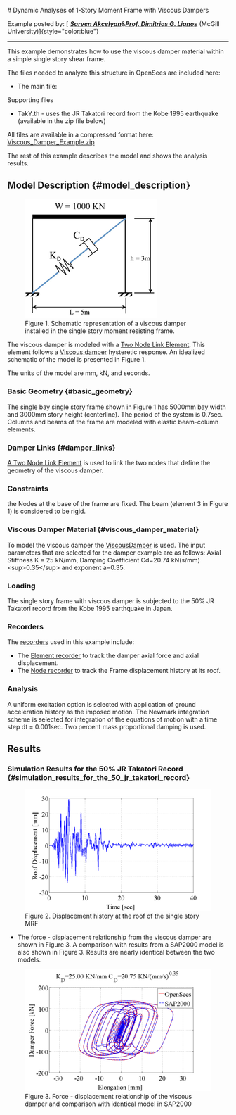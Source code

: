 \# Dynamic Analyses of 1-Story Moment Frame with Viscous Dampers

Example posted by: [ ***[Sarven
Akcelyan](http://sarvenakcelyan.com)***&***[Prof. Dimitrios G.
Lignos](http://dimitrios-lignos.research.mcgill.ca/PLignos.html)***
(McGill University)]{style="color:blue"}

------------------------------------------------------------------------

This example demonstrates how to use the viscous damper material within
a simple single story shear frame.

The files needed to analyze this structure in OpenSees are included
here:

-   The main file:

Supporting files

-   TakY.th - uses the JR Takatori record from the Kobe 1995 earthquake
    (available in the zip file below)

All files are available in a compressed format here:
[Viscous_Damper_Example.zip](Media:Viscous_Damper_Example.zip "wikilink")

The rest of this example describes the model and shows the analysis
results.

## Model Description {#model_description}

<figure>
<img src="Viscous-Fig1.jpg"
title="Figure 1. Schematic representation of a viscous damper installed in the single story moment resisting frame."
width="300"
alt="Figure 1. Schematic representation of a viscous damper installed in the single story moment resisting frame." />
<figcaption aria-hidden="true">Figure 1. Schematic representation of a
viscous damper installed in the single story moment resisting
frame.</figcaption>
</figure>

The viscous damper is modeled with a [Two Node Link
Element](Two_Node_Link_Element "wikilink"). This element follows a
[Viscous damper](ViscousDamper_Material "wikilink") hysteretic response.
An idealized schematic of the model is presented in Figure 1.

The units of the model are mm, kN, and seconds.

### Basic Geometry {#basic_geometry}

The single bay single story frame shown in Figure 1 has 5000mm bay width
and 3000mm story height (centerline). The period of the system is
0.7sec. Columns and beams of the frame are modeled with elastic
beam-column elements.

### Damper Links {#damper_links}

[A Two Node Link Element](Two_Node_Link_Element "wikilink") is used to
link the two nodes that define the geometry of the viscous damper.

### Constraints

the Nodes at the base of the frame are fixed. The beam (element 3 in
Figure 1) is considered to be rigid.

### Viscous Damper Material {#viscous_damper_material}

To model the viscous damper the
[ViscousDamper](ViscousDamper_Material "wikilink") is used. The input
parameters that are selected for the damper example are as follows:
Axial Stiffness K = 25 kN/mm, Damping Coefficient Cd=20.74
kN(s/mm)\<sup\>0.35\</sup\> and exponent a=0.35.

### Loading

The single story frame with viscous damper is subjected to the 50% JR
Takatori record from the Kobe 1995 earthquake in Japan.

### Recorders

The [recorders](Recorder_Command "wikilink") used in this example
include:

-   The [Element recorder](Element_Recorder "wikilink") to track the
    damper axial force and axial displacement.
-   The [Node recorder](Node_Recorder "wikilink") to track the Frame
    displacement history at its roof.

### Analysis

A uniform excitation option is selected with application of ground
acceleration history as the imposed motion. The Newmark integration
scheme is selected for integration of the equations of motion with a
time step dt = 0.001sec. Two percent mass proportional damping is used.

## Results

### Simulation Results for the 50% JR Takatori Record {#simulation_results_for_the_50_jr_takatori_record}

<figure>
<img src="./Viscous-Fig2.png"
title="Figure 2. Displacement history at the roof of the single story MRF"
width="700"
alt="Figure 2. Displacement history at the roof of the single story MRF" />
<figcaption aria-hidden="true">Figure 2. Displacement history at the
roof of the single story MRF</figcaption>
</figure>

-   The force - displacement relationship from the viscous damper are
    shown in Figure 3. A comparison with results from a SAP2000 model is
    also shown in Figure 3. Results are nearly identical between the two
    models.

<figure>
<img src="./Viscous1-Fig3.png"
title="Figure 3. Force - displacement relationship of the viscous damper and comparison with identical model in SAP2000"
width="500"
alt="Figure 3. Force - displacement relationship of the viscous damper and comparison with identical model in SAP2000" />
<figcaption aria-hidden="true">Figure 3. Force - displacement
relationship of the viscous damper and comparison with identical model
in SAP2000</figcaption>
</figure>
